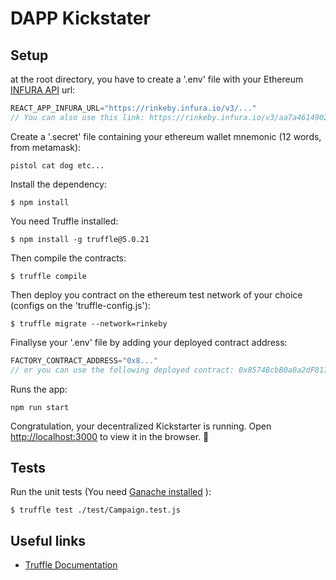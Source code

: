 # DAPP Kickstater 

## Setup


at the root directory, you have to create a '.env' file  with your Ethereum [INFURA API](https://infura.io/) url:
```js
REACT_APP_INFURA_URL="https://rinkeby.infura.io/v3/..."
// You can also use this link: https://rinkeby.infura.io/v3/aa7a461490244b65a54e2f67b959fa8a
```
Create a '.secret' file containing your ethereum wallet mnemonic (12 words, from metamask):
```
pistol cat dog etc...
```

Install the dependency:

```shell
$ npm install
```
You need Truffle installed:
```shell
$ npm install -g truffle@5.0.21
```
Then compile the contracts:
```shell
$ truffle compile
```
Then deploy you contract on the ethereum test network of your choice (configs on the 'truffle-config.js'):
```shell
$ truffle migrate --network=rinkeby
```
Finallyse your '.env' file by adding your deployed contract address:
```js
FACTORY_CONTRACT_ADDRESS="0x8..."
// or you can use the following deployed contract: 0x8574BcbB0a0a2dF8172aBeF30e22CD033a8CCfDA
```
Runs the app:
```
npm run start
```
Congratulation, your decentralized Kickstarter is running. Open [http://localhost:3000](http://localhost:3000) to view it in the browser. 🎉

## Tests
Run the unit tests (You need [Ganache installed](https://www.trufflesuite.com/docs/ganache/quickstart) ):
```shell
$ truffle test ./test/Campaign.test.js
```

## Useful links
- [Truffle Documentation](https://www.trufflesuite.com/docs/truffle/quickstart)